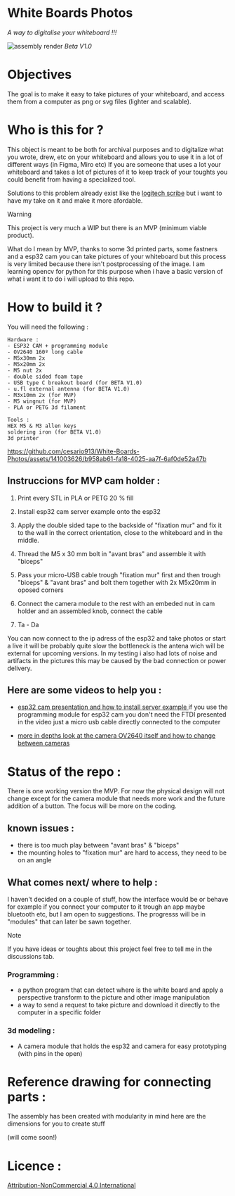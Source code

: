 # White Boards Photos

*A way to digitalise your whiteboard !!!*

![assembly render](https://github.com/cesario913/White-Boards-Photos/assets/141003626/dd59fb81-cf28-4022-8600-96da3101a658)
*Beta V1.0*





# Objectives

The goal is to make it easy to take pictures of your whiteboard, and access them from a computer as png or svg files (lighter and scalable).


# Who is this for ?

This object is meant to be both for archival purposes and to digitalize what you wrote, drew, etc on your whiteboard and allows you to use it in a lot of different ways (in Figma, Miro etc)
If you are someone that uses a lot your whiteboard and takes a lot of pictures of it to keep track of your toughts you could benefit from having a specialized tool.

Solutions to this problem already exist like the [logitech scribe](https://www.logitech.com/en-us/products/video-conferencing/room-solutions/scribe.960-001332.html) but i want to have my take on it and make it more afordable.

> [!warning]
> This project is very much a WIP but there is an MVP (minimum viable product).
>
> What do I mean by MVP, thanks to some 3d printed parts, some fastners and a esp32 cam you can take pictures of your whiteboard but this process is very limited because there isn't postprocessing of the image.
> I am learning opencv for python for this purpose when i have a basic version of what i want it to do i will upload to this repo.




# How to build it ?


You will need the following :

```
Hardware :
- ESP32 CAM + programming module
- OV2640 160º long cable 
- M5x30mm 2x
- M5x20mm 2x
- M5 nut 2x
- double sided foam tape
- USB type C breakout board (for BETA V1.0)
- u.fl external antenna (for BETA V1.0)
- M3x10mm 2x (for MVP)
- M5 wingnut (for MVP)
- PLA or PETG 3d filament 
```
```
Tools :
HEX M5 & M3 allen keys
soldering iron (for BETA V1.0)
3d printer
```

https://github.com/cesario913/White-Boards-Photos/assets/141003626/b958ab61-fa18-4025-aa7f-6af0de52a47b


## Instruccions for MVP cam holder : 

1. Print every STL in PLA or PETG 20 % fill

2. Install esp32 cam server example onto the esp32  

3. Apply the double sided tape to the backside of "fixation mur" and fix it to the wall in the correct orientation, close to the whiteboard and in the middle.

4. Thread the M5 x 30 mm bolt in "avant bras" and assemble it with "biceps"

5. Pass your micro-USB cable trough "fixation mur" first and then trough "biceps" & "avant bras" and bolt them together with 2x M5x20mm in oposed corners

6. Connect the camera module to the rest with an embeded nut in cam holder and an assembled knob, connect the cable

7. Ta - Da

You can now connect to the ip adress of the esp32 and take photos or start a live it will be probably quite slow the bottleneck is the antena wich will be external for upcoming versions.
In my testing i also had lots of noise and artifacts in the pictures this may be caused by the bad connection or power delivery. 

## Here are some videos to help you :

- [esp32 cam presentation and how to install server example ](https://www.youtube.com/watch?v=visj0KE5VtY&ab_channel=DroneBotWorkshop)
if you use the programming module for esp32 cam you don't need the FTDI presented in the video just a micro usb cable directly connected to the computer

- [more in depths look at the camera OV2640 itself and how to change between cameras](https://www.youtube.com/watch?v=jbQ9Bp3wE_w&ab_channel=ThatProject) 

# Status of the repo :

There is one working version the MVP.
For now the physical design will not change except for the camera module that needs more work and the future addition of a button. The focus will be more on the coding.  


## known issues :

- there is too much play between "avant bras" & "biceps"
- the mounting holes to "fixation mur" are hard to access, they need to be on an angle

## What comes next/ where to help :

I haven't decided on a couple of stuff, how the interface would be or behave for example if you connect your computer to it trough an app maybe bluetooth etc, but I am open to suggestions.
The progresss will be in "modules" that can later be sawn together.

>[!NOTE]
> If you have ideas or toughts about this project feel free to tell me in the discussions tab.


### Programming :

- a python program that can detect where is the white board and apply a perspective transform to the picture and other image manipulation
- a way to send a request to take picture and download it directly to the computer in a specific folder

### 3d modeling :

- A camera module that holds the esp32 and camera for easy prototyping (with pins in the open)




# Reference drawing for connecting parts :

The assembly has been created with modularity in mind here are the dimensions for you to create stuff 

(will come soon!)



# Licence :
[Attribution-NonCommercial 4.0 International
](https://creativecommons.org/licenses/by-nc/4.0/deed.en)




